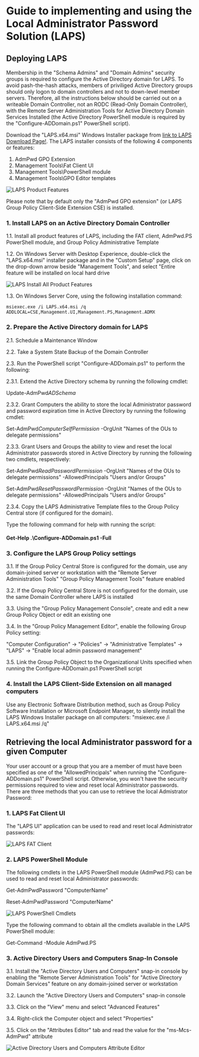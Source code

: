 # Guide to implementing and using the Local Administrator Password Solution (LAPS)

## Deploying LAPS

  Membership in the "Schema Admins" and "Domain Admins" security groups is required to configure the Active Directory domain for LAPS.  To avoid pash-the-hash attacks, members of priviliged Active Directory groups should only logon to domain controllers and not to down-level member servers.  Therefore, all the instructions below should be carried out on a writeable Domain Controller, not an RODC (Read-Only Domain Controller), with the Remote Server Administration Tools for Active Directory Domain Services Installed (the Active Directory PowerShell module is required by the "Configure-ADDomain.ps1" PowerShell script).

  Download the "LAPS.x64.msi" Windows Installer package from [link to LAPS Download Page!](https://www.microsoft.com/en-us/download/details.aspx?id=46899). The LAPS installer consists of the following 4 components or features:

  1. AdmPwd GPO Extension
  2. Management Tools\Fat Client UI
  3. Management Tools\PowerShell module
  4. Management Tools\GPO Editor templates

  ![LAPS Product Features](/images/LAPSProductFeatures.png)
  
  Please note that by default only the "AdmPwd GPO extension" (or LAPS Group Policy Client-Side Extension CSE) is installed.

### 1. Install LAPS on an Active Directory Domain Controller

1.1. Install all product features of LAPS, including the FAT client, AdmPwd.PS PowerShell module, and Group Policy Administrative Template

1.2. On Windows Server with Desktop Experience, double-click the "LAPS.x64.msi" installer package and in the "Custom Setup" page, click on the drop-down arrow beside "Management Tools", and select "Entire feature will be installed on local hard drive

![LAPS Install All Product Features](/images/LAPSInstallAllProductFeatures.png)

1.3. On Windows Server Core, using the following installation command:

    msiexec.exe /i LAPS.x64.msi /q ADDLOCAL=CSE,Management.UI,Management.PS,Management.ADMX

### 2. Prepare the Active Directory domain for LAPS

2.1. Schedule a Maintenance Window

2.2. Take a System State Backup of the Domain Controller

2.3. Run the PowerShell script "Configure-ADDomain.ps1" to perform the following:

2.3.1. Extend the Active Directory schema by running the following cmdlet:

Update-AdmPwd*ADSchema*

2.3.2. Grant Computers the ability to store the local Administrator password and password expiration time in Active Directory by running the following cmdlet:

Set-AdmPwd*ComputerSelfPermission* -OrgUnit "Names of the OUs to delegate permissions"

2.3.3. Grant Users and Groups the ability to view and reset the local Administrator passwords stored in Active Directory by running the following two cmdlets, respectively:

Set-AdmPwd*ReadPasswordPermission* -OrgUnit "Names of the OUs to delegate permissions" -AllowedPrincipals "Users and/or Groups"

Set-AdmPwd*ResetPasswordPermission* -OrgUnit "Names of the OUs to delegate permissions" -AllowedPrincipals "Users and/or Groups"

2.3.4. Copy the LAPS Administrative Template files to the Group Policy Central store (if configured for the domain).

Type the following command for help with running the script:

#### Get-Help .\Configure-ADDomain.ps1 -Full</p>

### 3. Configure the LAPS Group Policy settings

3.1. If the Group Policy Central Store is configured for the domain, use any domain-joined server or workstation with the "Remote Server Administration Tools" "Group Policy Management Tools" feature enabled

3.2. If the Group Policy Central Store is not configured for the domain, use the same Domain Controller where LAPS is installed

3.3. Using the "Group Policy Management Console", create and edit a new Group Policy Object or edit an existing one

3.4. In the "Group Policy Management Editor", enable the following Group Policy setting:
  
  "Computer Configuration" -> "Policies" -> "Administrative Templates" -> "LAPS" -> "Enable local admin password management"

3.5. Link the Group Policy Object to the Organizational Units specified when running the Configure-ADDomain.ps1 PowerShell script

### 4. Install the LAPS Client-Side Extension on all managed computers

Use any Electronic Software Distribution method, such as Group Policy Software Installation or Microsoft Endpoint Manager, to silently install the LAPS Windows Installer package on all computers: "msiexec.exe /i LAPS.x64.msi /q"

## Retrieving the local Administrator password for a given Computer

Your user account or a group that you are a member of must have been specified as one of the "AllowedPrincipals" when running the "Configure-ADDomain.ps1" PowerShell script. Otherwise, you won't have the security permissions required to view and reset local Administrator passwords.  There are three methods that you can use to retrieve the local Admistrator Password:

### 1. LAPS Fat Client UI

The "LAPS UI" application can be used to read and reset local Administrator passwords:

![LAPS FAT Client](/images/LAPSFatClient.png)

### 2. LAPS PowerShell Module

The following cmdlets in the LAPS PowerShell module (AdmPwd.PS) can be used to read and reset local Administrator passwords:

Get-AdmPwdPassword "ComputerName"

Reset-AdmPwdPassword "ComputerName"

![LAPS PowerShell Cmdlets](/images/LAPSPowerShellCmdlets.png)

Type the following command to obtain all the cmdlets available in the LAPS PowerShell module:

Get-Command -Module AdmPwd.PS

### 3. Active Directory Users and Computers Snap-In Console

3.1. Install the "Active Directory Users and Computers" snap-in console by enabling the "Remote Server Administration Tools" for "Active Directory Domain Services" feature on any domain-joined server or workstation

3.2. Launch the "Active Directory Users and Computers" snap-in console

3.3. Click on the "View" menu and select "Advanced Features"

3.4. Right-click the Computer object and select "Properties"

3.5. Click on the "Attributes Editor" tab and read the value for the "ms-Mcs-AdmPwd" attribute

![Active Directory Users and Computers Attribute Editor](/images/ADUsersComputersAttributeEditor.png)
